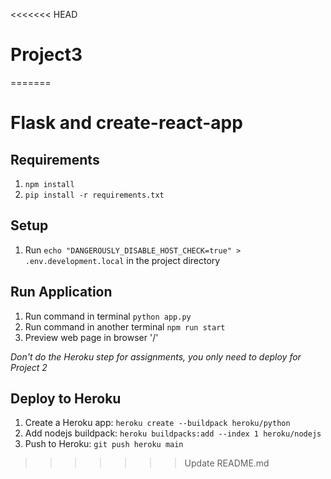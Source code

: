 <<<<<<< HEAD
# Project3
=======
# Flask and create-react-app

## Requirements
1. `npm install`
2. `pip install -r requirements.txt`

## Setup
1. Run `echo "DANGEROUSLY_DISABLE_HOST_CHECK=true" > .env.development.local` in the project directory

## Run Application
1. Run command in terminal `python app.py`
2. Run command in another terminal `npm run start`
3. Preview web page in browser '/'

*Don't do the Heroku step for assignments, you only need to deploy for Project 2*
## Deploy to Heroku
1. Create a Heroku app: `heroku create --buildpack heroku/python`
2. Add nodejs buildpack: `heroku buildpacks:add --index 1 heroku/nodejs`
3. Push to Heroku: `git push heroku main`
>>>>>>> Update README.md

